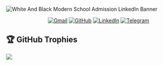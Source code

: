 ![White And Black Modern  School Admission LinkedIn Banner](https://github.com/salarMokhtariL/salarMokhtariL/assets/75142232/ab4c706e-03a5-487d-aabc-c31dc2c28c1a)
<br />
	<p align="center">
	<a href="salarmokhtari0@gmail.com"><img src="https://img.shields.io/badge/Gmail-D14836?style=for-the-badge&logo=gmail&logoColor=white" alt="Gmail"></a>
	<a href="https://github.com/salarMokhtariL"><img src="https://img.shields.io/badge/GitHub-100000?style=for-the-badge&logo=github&logoColor=white" alt="GitHub"></a>
	<a href="https://www.linkedin.com/in/salar-mokhtari-laleh-22508b91/"><img src="https://img.shields.io/badge/LinkedIn-0077B5?style=for-the-badge&logo=linkedin&logoColor=white" alt="LinkedIn"></a>
	<a href="https://t.me/Salarmokhtaril"><img src="https://img.shields.io/badge/Telegram-2CA5E0?style=for-the-badge&logo=telegram&logoColor=white" alt="Telegram"></a>
	</p>




## 🏆 GitHub Trophies
![](https://github-profile-trophy.vercel.app/?username=salarmokhtariL&theme=darkhub&no-frame=false&no-bg=false&margin-w=4)
